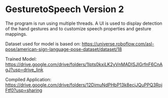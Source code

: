 # GesturetoSpeech Version 2
The program is run using multiple threads. A UI is used to display detection of the hand gestures and to customize speech properties and gesture mappings.

Dataset used for model is based on: https://universe.roboflow.com/asl-pose/american-sign-language-pose-dataset/dataset/18

Trained Model: https://drive.google.com/drive/folders/1lpts0kxiLK2yVnMADISJIGrfnF6CnAgJ?usp=drive_link

Compiled Application: https://drive.google.com/drive/folders/12DimuNdPHbP13k8ecjJQuPPQ3RojFtf0?usp=sharing
